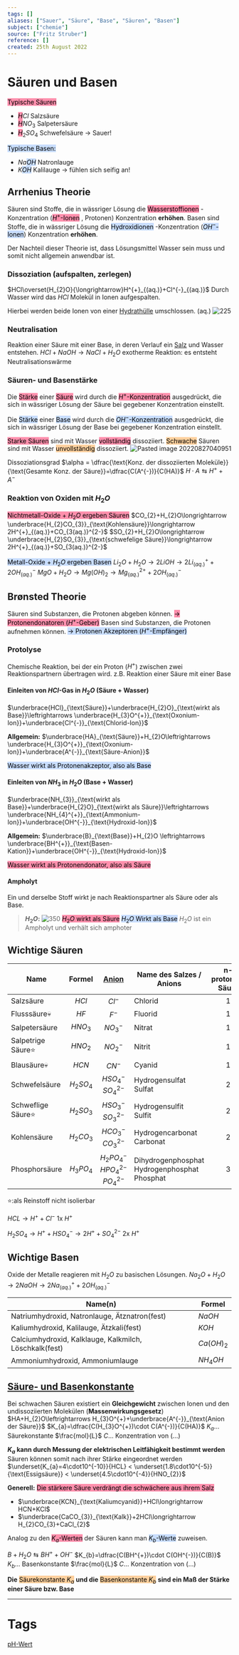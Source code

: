 ```yaml
---
tags: []
aliases: ["Sauer", "Säure", "Base", "Säuren", "Basen"]
subject: ["chemie"]
source: ["Fritz Struber"]
reference: []
created: 25th August 2022
---
```


# Säuren und Basen
<mark style="background: #FF5582A6;">Typische Säuren</mark> 
- <mark style="background: #FF5582A6;">$H$</mark>$Cl$ Salzsäure
- <mark style="background: #FF5582A6;">$H$</mark>$NO_{3}$ Salpetersäure
- <mark style="background: #FF5582A6;">$H$</mark>$_{2}SO_{4}$ Schwefelsäure
$\rightarrow$ Sauer!

<mark style="background: #ADCCFFA6;">Typische Basen:</mark>
- $Na$<mark style="background: #ADCCFFA6;">$OH$</mark> Natronlauge
- $K$<mark style="background: #ADCCFFA6;">$OH$</mark> Kalilauge
$\rightarrow$ fühlen sich seifig an!

## Arrhenius Theorie
Säuren sind Stoffe, die in wässriger Lösung die <mark style="background: #FF5582A6;">Wasserstoffionen</mark> -Konzentration (<mark style="background: #FF5582A6;">$H^{+}$-Ionen</mark> , Protonen) Konzentration **erhöhen**.
Basen sind Stoffe, die in wässriger Lösung die <mark style="background: #ADCCFFA6;">Hydroxidionen</mark> -Konzentration (<mark style="background: #ADCCFFA6;">$OH^{-}$-Ionen</mark>) Konzentration **erhöhen**.

Der Nachteil dieser Theorie ist, dass Lösungsmittel Wasser sein muss und somit nicht allgemein anwendbar ist.

### Dissoziation (aufspalten, zerlegen)
$HCl\overset{H_{2}O}{\longrightarrow}H^{+}_{(aq.)}+Cl^{-}_{(aq.)}$
Durch Wasser wird das $HCl$ Molekül in Ionen aufgespalten.

Hierbei werden beide Ionen von einer [Hydrathülle](https://studyflix.de/chemie/hydratation-2388) umschlossen. (aq.)
![225](Pasted%20image%2020220827035713.png)

### Neutralisation
Reaktion einer Säure mit einer Base, in deren Verlauf ein [Salz](Ionenbindung.md) und Wasser entstehen.
$HCl+NaOH\longrightarrow NaCl+H_{2}O$
exotherme Reaktion: es entsteht Neutralisationswärme

### Säuren- und Basenstärke
Die <mark style="background: #FF5582A6;">Stärke</mark> einer <mark style="background: #FF5582A6;">Säure</mark> wird durch die <mark style="background: #FF5582A6;">$H^{+}$-Konzentration</mark> ausgedrückt, die sich in wässriger Lösung der Säure bei gegebener Konzentration einstellt.

Die <mark style="background: #ADCCFFA6;">Stärke</mark> einer <mark style="background: #ADCCFFA6;">Base</mark> wird durch die <mark style="background: #ADCCFFA6;">$OH^{-}$-Konzentration</mark> ausgedrückt, die sich in wässriger Lösung der Base bei gegebener Konzentration einstellt.

<mark style="background: #FF5582A6;">Starke Säuren</mark> sind mit Wasser <mark style="background: #FF5582A6;">vollständig</mark> dissoziiert.
<mark style="background: #FFB86CA6;">Schwache</mark> Säuren sind mit Wasser <mark style="background: #FFB86CA6;">unvollständig</mark> dissoziiert.
![Pasted image 20220827040951](assets/Pasted%20image%2020220827040951.png)

Dissoziationsgrad $\alpha = \dfrac{\text{Konz. der dissoziierten Moleküle}}{\text{Gesamte Konz. der Säure}}=\dfrac{C(A^{-})}{C(HA)}$
$H\cdot A\leftrightarrows H^{+}+A^{-}$

### Reaktion von Oxiden mit $H_{2}O$
<mark style="background: #FF5582A6;">Nichtmetall-Oxide + $H_{2}O$ ergeben Säuren</mark> 
$CO_{2}+H_{2}O\longrightarrow \underbrace{H_{2}CO_{3}}_{\text{Kohlensäure}}\longrightarrow 2H^{+}_{(aq.)}+CO_{3(aq.)}^{2-}$
$SO_{2}+H_{2}O\longrightarrow \underbrace{H_{2}SO_{3}}_{\text{schwefelige Säure}}\longrightarrow 2H^{+}_{(aq.)}+SO_{3(aq.)}^{2-}$

<mark style="background: #ADCCFFA6;">Metall-Oxide + $H_{2}O$ ergeben Basen</mark>
$Li_{2}O+H_{2}O\longrightarrow2LiOH\longrightarrow 2Li^{+}_{(aq.)} + 2OH^{-}_{(aq.)}$
$MgO+H_{2}O\longrightarrow Mg(OH)_{2}\longrightarrow Mg^{2+}_{(aq.)}+2OH^{-}_{(aq.)}$


## Brønsted Theorie
Säuren sind Substanzen, die Protonen abgeben können.
<mark style="background: #FF5582A6;">$\rightarrow$ Protonendonatoren ($H^{+}$-Geber)</mark>
Basen sind Substanzen, die Protonen aufnehmen können.
<mark style="background: #ADCCFFA6;">$\rightarrow$ Protonen Akzeptoren ($H^{+}$-Empfänger)</mark> 

### Protolyse
Chemische Reaktion, bei der ein Proton ($H^{+}$) zwischen zwei Reaktionspartnern übertragen wird.
z.B. Reaktion einer Säure mit einer Base
#### Einleiten von $HCl$-Gas in $H_{2}O$ (Säure + Wasser)
$\underbrace{HCl}_{\text{Säure}}+\underbrace{H_{2}O}_{\text{wirkt als Base}}\leftrightarrows \underbrace{H_{3}O^{+}}_{\text{Oxonium-Ion}}+\underbrace{Cl^{-}}_{\text{Chlorid-Ion}}$

**Allgemein:**
$\underbrace{HA}_{\text{Säure}}+H_{2}O\leftrightarrows \underbrace{H_{3}O^{+}}_{\text{Oxonium-Ion}}+\underbrace{A^{-}}_{\text{Säure-Anion}}$

<mark style="background: #ADCCFFA6;">Wasser wirkt als Protonenakzeptor, also als Base</mark> 

#### Einleiten von $NH_{3}$ in $H_{2}O$ (Base + Wasser)
$\underbrace{NH_{3}}_{\text{wirkt als Base}}+\underbrace{H_{2}O}_{\text{wirkt als Säure}}\leftrightarrows \underbrace{NH_{4}^{+}}_{\text{Ammonium-Ion}}+\underbrace{OH^{-}}_{\text{Hydroxid-Ion}}$

**Allgemein:**
$\underbrace{B}_{\text{Base}}+H_{2}O \leftrightarrows \underbrace{BH^{+}}_{\text{Basen-Kation}}+\underbrace{OH^{-}}_{\text{Hydroxid-Ion}}$

<mark style="background: #FF5582A6;">Wasser wirkt als Protonendonator, also als Säure</mark> 

#### Ampholyt
Ein und derselbe Stoff wirkt je nach Reaktionspartner als Säure oder als Base.
>**$H_{2}O$:**
>![350](assets/h2o-ampholyt.png)
><mark style="background: #FF5582A6;">$H_{2}O$ wirkt als Säure</mark>
><mark style="background: #ADCCFFA6;">$H_{2}O$ Wirkt als Base</mark> 
$H_{2}O$ ist ein Ampholyt und verhält sich amphoter

## Wichtige Säuren
| Name               |    Formel     |                 [Anion](Ionenbindung%5C)                  | Name des Salzes / Anions                               | n-protonige Säure |
| ------------------ |:-------------:|:--------------------------------------------------------:| ------------------------------------------------------ |:-----------------:|
| Salzsäure          |     $HCl$     |                         $Cl^{-}$                         | Chlorid                                                |         1         |
| Flusssäure💀       |     $HF$      |                         $F^{-}$                          | Fluorid                                                |         1         |
| Salpetersäure      |   $HNO_{3}$   |                       $NO_{3}^{-}$                       | Nitrat                                                 |         1         |
| Salpetrige Säure⭐ |   $HNO_{2}$   |                       $NO_{2}^{-}$                       | Nitrit                                                 |         1         |
| Blausäure💀        |     $HCN$     |                         $CN^{-}$                         | Cyanid                                                 |         1         |
| Schwefelsäure      | $H_{2}SO_{4}$ |             $HSO_{4}^{-}$ <br> $SO_{4}^{2-}$             | Hydrogensulfat <br> Sulfat                             |         2         |
| Schweflige Säure⭐ | $H_{2}SO_{3}$ |             $HSO_{3}^{-}$ <br> $SO_{3}^{2-}$             | Hydrogensulfit <br> Sulfit                             |         2         |
| Kohlensäure        | $H_{2}CO_{3}$ |             $HCO_{3}^{-}$ <br> $CO_{3}^{2-}$             | Hydrogencarbonat <br> Carbonat                         |         2         |
| Phosphorsäure      | $H_{3}PO_{4}$ | $H_{2}PO_{4}^{-}$ <br> $HPO_{4}^{2-}$ <br> $PO_{4}^{2-}$ | Dihydrogenphosphat <br> Hydrogenphosphat <br> Phosphat |         3         |

⭐:als Reinstoff nicht isolierbar

$HCL\longrightarrow H^{+}+Cl^{-}$
 1x $H^{+}$

$H_{2}SO_{4}\longrightarrow H^{+}+HSO_{4}^{-}\longrightarrow 2H^{+}+SO_{4}^{2-}$ 
2x $H^{+}$
 
## Wichtige Basen
Oxide der Metalle reagieren mit $H_{2}O$ zu basischen Lösungen.
$Na_{2}O+H_{2}O\longrightarrow 2NaOH\longrightarrow 2Na^{+}_{(aq.)}+2OH^{-}_{(aq.)}$

| Name(n)                                                | Formel       |
| ------------------------------------------------------ | ------------ |
| Natriumhydroxid, Natronlauge, Ätznatron(fest)          | $NaOH$       |
| Kaliumhydroxid, Kalilauge, Ätzkali(fest)               | $KOH$        |
| Calciumhydroxid, Kalklauge, Kalkmilch, Löschkalk(fest) | $Ca(OH)_{2}$ |
| Ammoniumhydroxid, Ammoniumlauge                        | $NH_{4}OH$   | 

## [Säure- und Basenkonstante](pH-Wert.md)
Bei schwachen Säuren existiert ein **Gleichgewicht** zwischen Ionen und den undissoziierten Molekülen (**Massenwirkungsgesetz**)
$HA+H_{2}O\leftrightarrows H_{3}O^{+}+\underbrace{A^{-}}_{\text{Anion der Säure}}$
$K_{a}=\dfrac{C(H_{3}O^{+})\cdot C(A^{-})}{C(HA)}$
$K_{a}\dots$ Säurekonstante $\frac{mol}{L}$
$C\dots$ Konzentration von $(\dots)$

**$K_{a}$ kann durch Messung der elektrischen Leitfähigkeit bestimmt werden**
Säuren können somit nach ihrer Stärke eingeordnet werden
$\underset{K_{a}=4\cdot10^{-10}}{HCL} < \underset{1.8\cdot10^{-5}}{\text{Essigsäure}} < \underset{4.5\cdot10^{-4}}{HNO_{2}}$

**Generell:** <mark style="background: #FF5582A6;">Die stärkere Säure verdrängt die schwächere aus ihrem Salz</mark> 
- $\underbrace{KCN}_{\text{Kaliumcyanid}}+HCl\longrightarrow HCN+KCl$
- $\underbrace{CaCO_{3}}_{\text{Kalk}}+2HCl\longrightarrow H_{2}CO_{3}+CaCl_{2}$

Analog zu den <mark style="background: #FF5582A6;">$K_{a}$-Werten</mark> der Säuren kann man <mark style="background: #ADCCFFA6;">$K_{b}$-Werte</mark> zuweisen.

$B+H_{2}O\leftrightarrows BH^{+}+OH^{-}$
$K_{b}=\dfrac{C(BH^{+})\cdot C(OH^{-})}{C(B)}$
$K_{b}\dots$ Basenkonstante $\frac{mol}{L}$
$C\dots$ Konzentration von $(\dots)$

**Die** <mark style="background: #FFB86CA6;">Säurekonstante $K_{a}$</mark> **und die** <mark style="background: #FFB86CA6;">Basenkonstante $K_{b}$</mark> **sind ein Maß der Stärke einer Säure bzw. Base**



---
# Tags
[pH-Wert](pH-Wert.md)